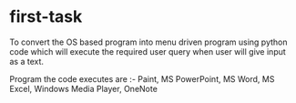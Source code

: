 # first-task
To convert the OS based program into menu driven program using python code which will execute the required user query when user will give input as a text.

Program the code executes are :-
Paint,
MS PowerPoint,
MS Word,
MS Excel,
Windows Media Player,
OneNote
